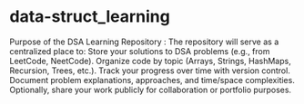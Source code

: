 # data-struct_learning

Purpose of the DSA Learning Repository : 
The repository will serve as a centralized place to:
Store your solutions to DSA problems (e.g., from LeetCode, NeetCode).
Organize code by topic (Arrays, Strings, HashMaps, Recursion, Trees, etc.).
Track your progress over time with version control.
Document problem explanations, approaches, and time/space complexities.
Optionally, share your work publicly for collaboration or portfolio purposes.
